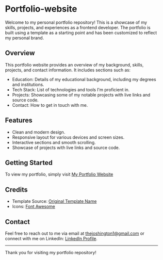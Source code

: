 # Portfolio-website


Welcome to my personal portfolio repository! This is a showcase of my skills, projects, and experiences as a frontend developer. The portfolio is built using a template as a starting point and has been customized to reflect my personal brand.

## Overview

This portfolio website provides an overview of my background, skills, projects, and contact information. It includes sections such as:

- Education: Details of my educational background, including my degrees and institutions.
- Tech Stack: List of technologies and tools I'm proficient in.
- Projects: Showcasing some of my notable projects with live links and source code.
- Contact: How to get in touch with me.


## Features

- Clean and modern design.
- Responsive layout for various devices and screen sizes.
- Interactive sections and smooth scrolling.
- Showcase of projects with live links and source code.


## Getting Started

To view my portfolio, simply visit [My Portfolio Website](https://joshington1.github.io/)


## Credits

- Template Source: [Original Template Name](https://www.free-css.com/)
- Icons: [Font Awesome](https://fontawesome.com/)

## Contact

Feel free to reach out to me via email at thejoshington1@gmail.com or connect with me on LinkedIn: [LinkedIn Profile](https://www.linkedin.com/in/samson-adesanya-43a1b3233/).

---

Thank you for visiting my portfolio repository!

